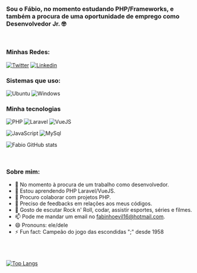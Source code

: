 
### Sou o Fábio, no momento estudando PHP/Frameworks, e também a procura de uma oportunidade de emprego como Desenvolvedor Jr. 🤓

<br>

### Minhas Redes:

[![Twitter](https://img.shields.io/badge/Twitter-1DA1F2?style=for-the-badge&logo=twitter&logoColor=white)](https://twitter.com/Fabinhoizzy) [![Linkedin](https://img.shields.io/badge/LinkedIn-0077B5?style=for-the-badge&logo=linkedin&logoColor=white)](https://www.linkedin.com/in/fabiosilvaalves90/)
### Sistemas que uso: 
 ![Ubuntu](https://img.shields.io/badge/Ubuntu-E95420?style=for-the-badge&logo=ubuntu&logoColor=white) ![Windows](https://img.shields.io/badge/Windows-0078D6?style=for-the-badge&logo=windows&logoColor=white) 
 ### Minha tecnologias
 ![PHP](https://img.shields.io/badge/PHP-777BB4?style=for-the-badge&logo=php&logoColor=white) ![Laravel](https://img.shields.io/badge/Laravel-FF2D20?style=for-the-badge&logo=laravel&logoColor=white) ![VueJS](https://img.shields.io/badge/Vue.js-35495E?style=for-the-badge&logo=vue.js&logoColor=4FC08D)

 ![JavaScript](https://img.shields.io/badge/JavaScript-F7DF1E?style=for-the-badge&logo=javascript&logoColor=black) ![MySql](https://img.shields.io/badge/MySQL-00000F?style=for-the-badge&logo=mysql&logoColor=white)


![Fabio GitHub stats](https://github-readme-stats.vercel.app/api?username=fabinhoizzy&show_icons=true&theme=radical)


<br>

### Sobre mim:
- 🔭 No momento à procura de um trabalho como desenvolvedor.  
- 🌱 Estou aprendendo PHP Laravel/VueJS.
- 👯 Procuro colaborar com projetos PHP.
- 🤔 Preciso de feedbacks em relações aos meus códigos.
- 💬 Gosto de escutar Rock n' Roll, codar, assistir esportes, séries e filmes.
- 📫 Pode me mandar um email no fabinhoevil16@hotmail.com.  
- 😄 Pronouns: ele/dele
- ⚡ Fun fact: Campeão do jogo das escondidas ";" desde 1958

<br>
<br>

[![Top Langs](https://github-readme-stats.vercel.app/api/top-langs/?username=fabinhoizzy&layout=compact)](https://github.com/fabinhoizzy/github-readme-stats)